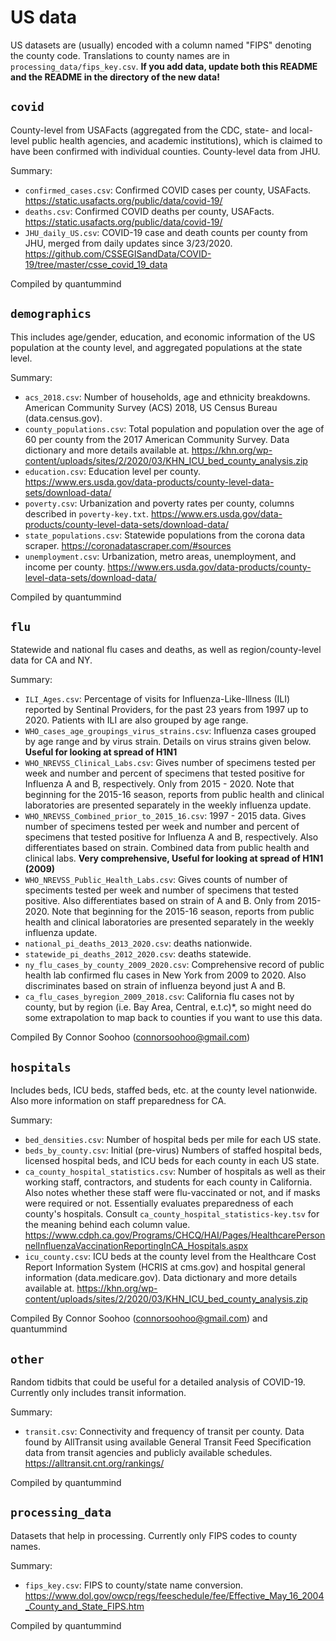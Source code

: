 # US data

US datasets are (usually) encoded with a column named "FIPS" denoting the county code. Translations to county names are in `processing_data/fips_key.csv`. **If you add data, update both this README and the README in the directory of the new data!**

## `covid`

County-level from USAFacts (aggregated from the CDC, state- and local-level public health agencies, and academic institutions), which is claimed to have been confirmed with individual counties. County-level data from JHU.

Summary:
* `confirmed_cases.csv`: Confirmed COVID cases per county, USAFacts. https://static.usafacts.org/public/data/covid-19/
* `deaths.csv`: Confirmed COVID deaths per county, USAFacts. https://static.usafacts.org/public/data/covid-19/
* `JHU_daily_US.csv`: COVID-19 case and death counts per county from JHU, merged from daily updates since 3/23/2020. https://github.com/CSSEGISandData/COVID-19/tree/master/csse_covid_19_data

Compiled by quantummind

## `demographics`

This includes age/gender, education, and economic information of the US population at the county level, and aggregated populations at the state level.

Summary:
* `acs_2018.csv`: Number of households, age and ethnicity breakdowns. American Community Survey (ACS) 2018, US Census Bureau (data.census.gov).
* `county_populations.csv`: Total population and population over the age of 60 per county from the 2017 American Community Survey. Data dictionary and more details available at. https://khn.org/wp-content/uploads/sites/2/2020/03/KHN_ICU_bed_county_analysis.zip
* `education.csv`: Education level per county. https://www.ers.usda.gov/data-products/county-level-data-sets/download-data/
* `poverty.csv`: Urbanization and poverty rates per county, columns described in `poverty-key.txt`. https://www.ers.usda.gov/data-products/county-level-data-sets/download-data/
* `state_populations.csv`: Statewide populations from the corona data scraper. https://coronadatascraper.com/#sources
* `unemployment.csv`: Urbanization, metro areas, unemployment, and income per county. https://www.ers.usda.gov/data-products/county-level-data-sets/download-data/

Compiled by quantummind

## `flu`

Statewide and national flu cases and deaths, as well as region/county-level data for CA and NY.

Summary:
* `ILI_Ages.csv`: Percentage of visits for Influenza-Like-Illness (ILI) reported by Sentinal Providers, for the past 23 years from 1997 up to 2020. Patients with ILI are also grouped by age range.
* `WHO_cases_age_groupings_virus_strains.csv`: Influenza cases grouped by age range and by virus strain. Details on virus strains given below. **Useful for looking at spread of H1N1**
* `WHO_NREVSS_Clinical_Labs.csv`:  Gives number of specimens tested per week and number and percent of specimens that tested positive for Influenza A and B, respectively. Only from 2015 - 2020. Note that beginning for the 2015-16 season, reports from public health and clinical laboratories are presented separately in the weekly influenza update.
* `WHO_NREVSS_Combined_prior_to_2015_16.csv`: 1997 - 2015 data. Gives number of specimens tested per week and number and percent of specimens that tested positive for Influenza A and B, respectively. Also differentiates based on strain. Combined data from public health and clinical labs.  **Very comprehensive, Useful for looking at spread of H1N1 (2009)**
* `WHO_NREVSS_Public_Health_Labs.csv`:  Gives counts of number of speciments tested per week and number  of specimens that tested positive. Also differentiates based on strain of A and B. Only from 2015-2020. Note that beginning for the 2015-16 season, reports from public health and clinical laboratories are presented separately in the weekly influenza update.
* `national_pi_deaths_2013_2020.csv`: deaths nationwide.
* `statewide_pi_deaths_2012_2020.csv`: deaths statewide.
* `ny_flu_cases_by_county_2009_2020.csv`: Comprehensive record of public health lab confirmed flu cases in New York from 2009 to 2020. Also discriminates based on strain of influenza beyond just A and B.
* `ca_flu_cases_byregion_2009_2018.csv`: California flu cases not by county, but by region  (i.e. Bay Area, Central, e.t.c)*, so might need do some extrapolation to map back to counties if you want to use this data.

Compiled By Connor Soohoo (connorsoohoo@gmail.com)

## `hospitals`
Includes beds, ICU beds, staffed beds, etc. at the county level nationwide. Also more information on staff preparedness for CA.

Summary:
* `bed_densities.csv`: Number of hospital beds per mile for each US state.
* `beds_by_county.csv`: Initial (pre-virus) Numbers of staffed hospital beds, licensed hospital beds, and ICU beds for each county in each US state.
* `ca_county_hospital_statistics.csv`: Number of hospitals as well as their working staff, contractors, and students for each county in California. Also notes whether these staff were flu-vaccinated or not, and if masks were required or not. Essentially evaluates preparedness of each county's hospitals. Consult `ca_county_hospital_statistics-key.tsv` for the meaning behind each column value. https://www.cdph.ca.gov/Programs/CHCQ/HAI/Pages/HealthcarePersonnelInfluenzaVaccinationReportingInCA_Hospitals.aspx
* `icu_county.csv`: ICU beds at the county level from the Healthcare Cost Report Information System (HCRIS at cms.gov) and hospital general information (data.medicare.gov). Data dictionary and more details available at. https://khn.org/wp-content/uploads/sites/2/2020/03/KHN_ICU_bed_county_analysis.zip

Compiled By Connor Soohoo (connorsoohoo@gmail.com) and quantummind

## `other`

Random tidbits that could be useful for a detailed analysis of COVID-19. Currently only includes transit information.

Summary:
* `transit.csv`: Connectivity and frequency of transit per county. Data found by AllTransit using available General Transit Feed Specification data from transit agencies and publicly available schedules. https://alltransit.cnt.org/rankings/

Compiled by quantummind

## `processing_data`

Datasets that help in processing. Currently only FIPS codes to county names.

Summary:
* `fips_key.csv`: FIPS to county/state name conversion. https://www.dol.gov/owcp/regs/feeschedule/fee/Effective_May_16_2004_County_and_State_FIPS.htm

Compiled by quantummind